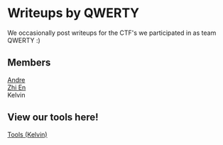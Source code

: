 # Writeups by QWERTY
We occasionally post writeups for the CTF's we participated in as team QWERTY :)

## Members
[Andre](https://andreyap.com)
<br>
[Zhi En](https://lingzhien.com)
<br>
Kelvin
<br>

## View our tools here!
[Tools (Kelvin)](https://github.com/WaterExecution/CTF-Stuff)
